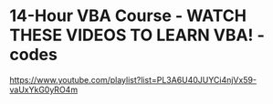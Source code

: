 # 14-Hour VBA Course - WATCH THESE VIDEOS TO LEARN VBA! - codes 
https://www.youtube.com/playlist?list=PL3A6U40JUYCi4njVx59-vaUxYkG0yRO4m

